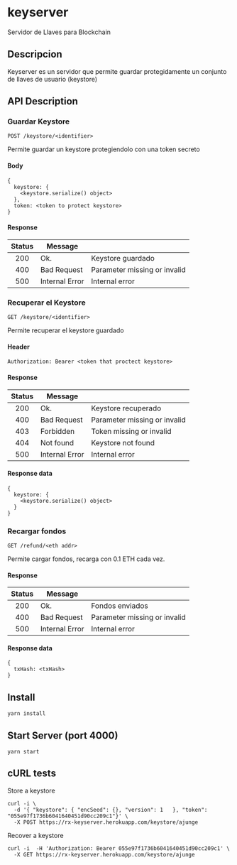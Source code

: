 # keyserver
Servidor de Llaves para Blockchain

## Descripcion
Keyserver es un servidor que permite guardar protegidamente un conjunto de llaves de usuario (keystore)

## API Description

### Guardar Keystore

`POST /keystore/<identifier>`

Permite guardar un keystore protegiendolo con una token secreto

#### Body
```
{
  keystore: {
    <keystore.serialize() object>
  },
  token: <token to protect keystore>
}
```

#### Response

| Status |     Message    |                               |
|:------:|----------------|-------------------------------|
| 200    | Ok.            | Keystore guardado             |
| 400    | Bad Request    | Parameter missing or invalid  |
| 500    | Internal Error | Internal error                |


### Recuperar el Keystore

`GET /keystore/<identifier>`

Permite recuperar el keystore guardado

#### Header
```
Authorization: Bearer <token that proctect keystore>
```

#### Response

| Status |     Message    |                               |
|:------:|----------------|-------------------------------|
| 200    | Ok.            | Keystore recuperado           |
| 400    | Bad Request    | Parameter missing or invalid  |
| 403    | Forbidden      | Token missing or invalid      |
| 404    | Not found      | Keystore not found            |
| 500    | Internal Error | Internal error                |

#### Response data
```
{
  keystore: {
    <keystore.serialize() object>
  }
}
```

### Recargar fondos

`GET /refund/<eth addr>`

Permite cargar fondos, recarga con 0.1 ETH cada vez.

#### Response

| Status |     Message    |                               |
|:------:|----------------|-------------------------------|
| 200    | Ok.            | Fondos enviados           |
| 400    | Bad Request    | Parameter missing or invalid  |
| 500    | Internal Error | Internal error                |

#### Response data
```
{
  txHash: <txHash>
}
```

## Install
```
yarn install
```
## Start Server (port 4000)
```
yarn start
```

## cURL tests

Store a keystore

```
curl -i \
  -d '{ "keystore": { "encSeed": {}, "version": 1	}, "token": "055e97f1736b6041640451d90cc209c1"}' \
  -X POST https://rx-keyserver.herokuapp.com/keystore/ajunge

```

Recover a keystore
```
curl -i  -H 'Authorization: Bearer 055e97f1736b6041640451d90cc209c1' \
  -X GET https://rx-keyserver.herokuapp.com/keystore/ajunge
```
